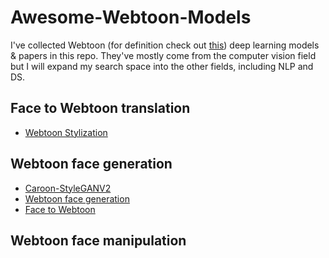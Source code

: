 # Awesome-Webtoon-Models

I've collected Webtoon (for definition check out [this](https://en.wikipedia.org/wiki/Webtoon)) deep learning models & papers in this repo. They've mostly come from the computer vision field but I will expand my search space into the other fields, including NLP and DS. 


## Face to Webtoon translation 
- [Webtoon Stylization](https://github.com/jis478/Webtoon-Anime-Stylization)

## Webtoon face generation 
- [Caroon-StyleGANV2](https://github.com/happy-jihye/Cartoon-StyleGAN) 
- [Webtoon face generation](https://github.com/bryandlee/naver-webtoon-faces)
- [Face to Webtoon](https://github.com/sangyun884/Face2Webtoon)

## Webtoon face manipulation

